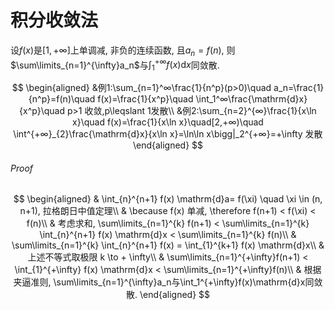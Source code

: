 # 积分收敛法

设$f(x)$是$[1, +\infty]$上单调减, 非负的连续函数, 且$a_n=f(n)$, 则$\sum\limits_{n=1}^{\infty}a_n$与$\displaystyle\int_1^{+\infty}f(x)\mathrm{d}x$同敛散.

$$
\begin{aligned}
	&例1:\sum_{n=1}^∞\frac{1}{n^p}(p>0)\quad a_n=\frac{1}{n^p}=f(n)\quad f(x)=\frac{1}{x^p}\quad \int_1^∞\frac{\mathrm{d}x}{x^p}\quad p>1 收敛,p\leqslant 1发散\\
	&例2:\sum_{n=2}^{∞}\frac{1}{x\ln x}\quad f(x)=\frac{1}{x\ln x}\quad[2,+∞)\quad \int^{+∞}_{2}\frac{\mathrm{d}x}{x\ln x}=\ln\ln x\bigg|_2^{+∞}=+\infty 发散
\end{aligned}
$$

###### Proof

$$
\begin{aligned}
	& \int_{n}^{n+1} f(x) \mathrm{d}a= f(\xi) \quad \xi \in (n, n+1), 拉格朗日中值定理\\
	& \because f(x) 单减, \therefore f(n+1) < f(\xi) < f(n)\\
	& 考虑求和, \sum\limits_{n=1}^{k} f(n+1) < \sum\limits_{n=1}^{k} \int_{n}^{n+1} f(x) \mathrm{d}x < \sum\limits_{n=1}^{k} f(n)\\
	& \sum\limits_{n=1}^{k} \int_{n}^{n+1} f(x) = \int_{1}^{k+1} f(x) \mathrm{d}x\\
	& 上述不等式取极限 k \to + \infty\\
	& \sum\limits_{n=1}^{+\infty}f(n+1) < \int_{1}^{+\infty} f(x) \mathrm{d}x < \sum\limits_{n=1}^{+\infty}f(n)\\
	& 根据夹逼准则, \sum\limits_{n=1}^{\infty}a_n与\int_1^{+\infty}f(x)\mathrm{d}x同敛散.
\end{aligned}
$$

